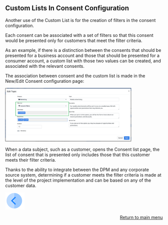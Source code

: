 ## Custom Lists In Consent Configuration

Another use of the Custom List is for the creation of filters in the consent configuration. 

Each consent can be associated with a set of filters so that this consent would be presented only for customers that meet the filter criteria. 

As an example, if there is a distinction between the consents that should be presented for a business account and those that should be presented for a consumer account, a custom list with those two values can be created, and associated with the relevant consents. 

The association between consent and the custom list is made in the New/Edit Consent configuration page: 

<img src="../images/Figure_100_Custom_Lists_consent_filter.png" width="80%" height="80%">

When a data subject, such as a customer, opens the Consent list page, the list of consent that is presented only includes those that this customer meets their filter criteria. 

Thanks to the ability to integrate between the DPM and any corporate source system, determining if a customer meets the filter criteria is made at the level of the project implementation and can be based on any of the customer data.

[![Previous](/articles/DPM/images/Previous.png)](/articles/DPM/02_Admin_Module/16_1_Custom_Lists_use_in_flow.md)[<p align="right"> Return to main menu</p>](/articles/DPM/README.md)
